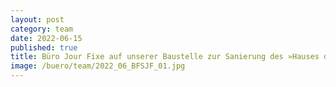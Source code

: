 ```yaml
---
layout: post
category: team
date: 2022-06-15
published: true
title: Büro Jour Fixe auf unserer Baustelle zur Sanierung des »Hauses der Berliner Festspiele« in Berlin-Charlottenburg im Juni 2022.
image: /buero/team/2022_06_BFSJF_01.jpg
---
```

